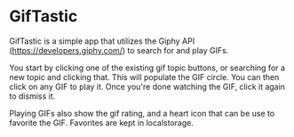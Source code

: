 # GifTastic

 GifTastic is a simple app that utilizes the Giphy API (https://developers.giphy.com/) to search for and play GIFs.

 You start by clicking one of the existing gif topic buttons, or searching for a new topic and clicking that.  This will populate the GIF circle.  You can then click on any GIF to play it.  Once you're done watching the GIF, click it again to dismiss it.

Playing GIFs also show the gif rating, and a heart icon that can be use to favorite the GIF.  Favorites are kept in localstorage.



